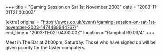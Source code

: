 +++
title = "Gaming Session on Sat 1st November 2003"
date = "2003-11-01T21:00:00Z"

[extra]
original = "https://uwcs.co.uk/events/gaming-session-on-sat-1st-november-2003-1474488944767/"    
end_time = "2003-11-02T04:00:00Z"
location = "Ramphal R0.03/4"
+++

Meet in The Bar at 21:00pm, Saturday. Those who have signed up will be given priority for the faster computers.

